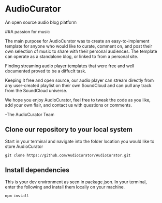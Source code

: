# AudioCurator
An open source audio blog platform

##A passion for music

The main purpose for AudioCurator was to create an easy-to-implement template for anyone who would like to curate, comment on, and post their own selection of music to share with their personal audiences. The template can operate as a standalone blog, or linked to from a personal site. 

Finding streaming audio player templates that were free and well documented proved to be a diffuclt task. 

Keeping it free and open source, our audio player can stream directly from any user-created playlist on their own SoundCloud and can pull any track from the SoundCloud universe. 

We hope you enjoy AudioCurator, feel free to tweak the code as you like, add your own flair, and contact us with questions or comments. 

-The AudioCurator Team

## Clone our repository to your local system

 Start in your terminal and navigate into the folder location you would like to store AudioCurator 
 
  `git clone https://github.com/AudioCurator/AudioCurator.git`
  
  
## Install dependencies 
  This is your dev environment as seen in package.json. In your terminal, enter the following and install them locally on your machine. 
  
 `npm install ` 
 

 
